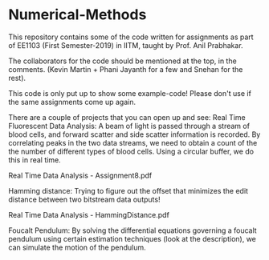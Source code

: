 # Numerical-Methods
This repository contains some of the code written for assignments as part of EE1103 (First Semester-2019) in IITM, taught by Prof. Anil Prabhakar.

The collaborators for the code should be mentioned at the top, in the comments. (Kevin Martin + Phani Jayanth for a few and Snehan for the rest).

This code is only put up to show some example-code! Please don't use if the same assignments come up again.

There are a couple of projects that you can open up and see:
Real Time Fluorescent Data Analysis:
A beam of light is passed through a stream of blood cells, and forward scatter and side scatter information is recorded.
By correlating peaks in the two data streams, we need to obtain a count of the the number of different types of blood cells.
Using a circular buffer, we do this in real time.

Real Time Data Analysis - Assignment8.pdf

Hamming distance:
Trying to figure out the offset that minimizes the edit distance between two bitstream data outputs!

Real Time Data Analysis - HammingDistance.pdf

Foucalt Pendulum:
By solving the differential equations governing a foucalt pendulum using certain estimation techniques (look at the description), we can simulate the motion of the pendulum.
